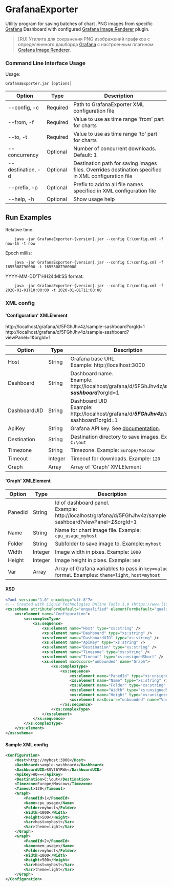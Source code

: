 # GrafanaExporter

Utility program for saving batches of chart .PNG images from specific [Grafana](https://grafana.com/grafana/) Dashboard with configured [Grafana Image Renderer](https://grafana.com/grafana/plugins/grafana-image-renderer/) plugin.

> [RU] 
> Утилита для сохранения PNG изображений графиков с определеннного дашборда [Grafana](https://grafana.com/grafana/) с настроенным плагином [Grafana Image Renderer](https://grafana.com/grafana/plugins/grafana-image-renderer/). 

### Command Line Interface Usage 

Usage:
```text
GrafanaExporter.jar [options]
```

| Option            | Type          | Description                                                                                         |
|-------------------|---------------|-----------------------------------------------------------------------------------------------------|
| --config, -c      | Required | Path to GrafanaExporter XML configuration file                                                      |
| --from, -f        | Required      | Value to use as time range 'from' part for charts                                                   |
| --to, -t          | Required     | Value to use as time range 'to' part for charts                                                     |
| --concurrency     | Optional     | Number of concurrent downloads. Default: 1                                                          |
| --destination, -d | Optional      | Destination path for saving images files. Overrides destination specified in XML configuration file |
| --prefix, -p      | Optional     | Prefix to add to all file names specified in XML configuration file                                 |
| --help, -h        | Optional      | Show usage help                                                                                     |

## Run Examples

Relative time:
```shell
    java -jar GrafanaExporter-{version}.jar --config C:\config.xml -f now-1h -t now
````

Epoch millis:
```shell
    java -jar GrafanaExporter-{version}.jar --config C:\config.xml -f 1655308790000 -t 16553087960000
````

YYYY-MM-DD'T'HH24:MI:SS format:
```shell
    java -jar GrafanaExporter-{version}.jar --config C:\config.xml -f 2020-01-01T10:00:00 -t 2020-01-01T11:00:00
````

### XML config

#### 'Configuration' XMLElement

http://localhost/grafana/d/5FGhJhv4z/sample-sashboard?orgId=1
http://localhost/grafana/d/5FGhJhv4z/sample-sashboard?viewPanel=1&orgId=1

| Option            | Type    | Description                                                                                                     |
|-------------------|---------|-----------------------------------------------------------------------------------------------------------------|
| Host    | String  | Grafana base URL. <br/> Example:  http://localhost:3000                                                         |
| Dashboard     | String  | Dashboard name. <br/> Example: <span>http://</span>localhost/grafana/d/5FGhJhv4z/***sample-sashboard***?orgId=1 |
| DashboardUID    | String  | Dashboard UID <br/> Example: <span>http://</span>localhost/grafana/d/***5FGhJhv4z***/sample-sashboard?orgId=1   |
| ApiKey | String  | Grafana API key. See [documentation](https://grafana.com/docs/grafana/latest/administration/api-keys/).         |
| Destination     | String  | Destination directory to save images. Example: `C:\out`                                                                         |
| Timezone       | String  | Timezone. Example: `Europe/Moscow`                                                                                |
| Timeout       | Integer | Timeout for downloads. Example: `120`                                                                             |
| Graph       | Array   | Array of 'Graph' XMLElement                                                                                     |

#### 'Graph' XMLElement

| Option            | Type    | Description                                                                                                                        |
|-------------------|---------|------------------------------------------------------------------------------------------------------------------------------------|
| PanedId      | String  | Id of dashboard panel. <br/> Example: <span>http://</span>localhost/grafana/d/5FGhJhv4z/sample-sashboard?viewPanel=***1***&orgId=1 |
| Name    | String  | Name for chart image file. Example: `cpu_usage_myhost`                                                                             |
| Folder     | String  | Subfolder to save image to. Example: `myhost`                                                                                      |
| Width    | Integer | Image width in pixes. Example: `1000`                                                                                              |
| Height | Integer | Image height in pixes. Example: `500`                                                                                              |
| Var     | Array   | Array of Grafana variables to pass in `key=value` format. Examples: `theme=light`, `host=myhost`                                   |

#### XSD

```xml
<?xml version="1.0" encoding="utf-8"?>
<!-- Created with Liquid Technologies Online Tools 1.0 (https://www.liquid-technologies.com) -->
<xs:schema attributeFormDefault="unqualified" elementFormDefault="qualified" xmlns:xs="http://www.w3.org/2001/XMLSchema">
    <xs:element name="Configuration">
        <xs:complexType>
            <xs:sequence>
                <xs:element name="Host" type="xs:string" />
                <xs:element name="Dashboard" type="xs:string" />
                <xs:element name="DashboardUID" type="xs:string" />
                <xs:element name="ApiKey" type="xs:string" />
                <xs:element name="Destination" type="xs:string" />
                <xs:element name="Timezone" type="xs:string" />
                <xs:element name="Timeout" type="xs:unsignedShort" />
                <xs:element maxOccurs="unbounded" name="Graph">
                    <xs:complexType>
                        <xs:sequence>
                            <xs:element name="PanedId" type="xs:unsignedByte" />
                            <xs:element name="Name" type="xs:string" />
                            <xs:element name="Folder" type="xs:string" />
                            <xs:element name="Width" type="xs:unsignedShort" />
                            <xs:element name="Height" type="xs:unsignedShort" />
                            <xs:element maxOccurs="unbounded" name="Var" type="xs:string" />
                        </xs:sequence>
                    </xs:complexType>
                </xs:element>
            </xs:sequence>
        </xs:complexType>
    </xs:element>
</xs:schema>
```

#### Sample XML config

```xml
<Configuration>
    <Host>http://myhost:3000</Host>
    <Dashboard>sample-sashboard</Dashboard>
    <DashboardUID>SSVf6YRWk</DashboardUID>
    <ApiKey>AQ==</ApiKey>
    <Destination>C:\out</Destination>
    <Timezone>Europe/Moscow</Timezone>
    <Timeout>120</Timeout>
    <Graph>
        <PanedId>1</PanedId>
        <Name>cpu_usage</Name>
        <Folder>myhost</Folder>
        <Width>1000</Width>
        <Height>500</Height>
        <Var>host=myhost</Var>
        <Var>theme=light</Var>
    </Graph>
    <Graph>
        <PanedId>2</PanedId>
        <Name>mem_usage</Name>
        <Folder>myhost</Folder>
        <Width>1000</Width>
        <Height>500</Height>
        <Var>host=myhost</Var>
        <Var>theme=light</Var>
    </Graph>
</Configuration>
```
